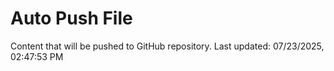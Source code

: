 # Auto Push File

Content that will be pushed to GitHub repository.
Last updated: 07/23/2025, 02:47:53 PM